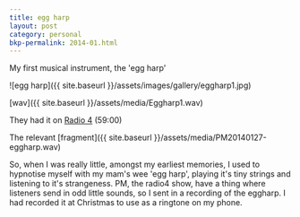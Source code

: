 ```yaml
---
title: egg harp
layout: post
category: personal
bkp-permalink: 2014-01.html
---
```


My first musical instrument, the 'egg harp'  

![egg harp]({{ site.baseurl }}/assets/images/gallery/eggharp1.jpg)  

[wav]({{ site.baseurl }}/assets/media/Eggharp1.wav)

They had it on [Radio 4](http://www.bbc.co.uk/programmes/b03s6mm7) (59:00)  

The relevant [fragment]({{ site.baseurl }}/assets/media/PM20140127-eggharp.wav)  

So, when I was really little, amongst my earliest memories, I used to hypnotise myself with my mam's wee 'egg harp', playing it's tiny strings and listening to it's strangeness. PM, the radio4 show, have a thing where listeners send in odd little sounds, so I sent in a recording of the eggharp. I had recorded it at Christmas to use as a ringtone on my phone.
